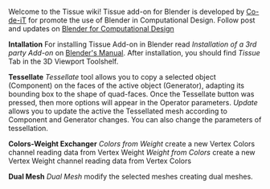 Welcome to the Tissue wiki!
Tissue add-on for Blender is developed by [Co-de-iT](http://www.co-de-it.com) for promote the use of Blender in Computational Design.
Follow post and updates on [Blender for Computational Design](https://www.facebook.com/groups/1396995897211561)

**Intallation**
For installing Tissue Add-on in Blender read <i>Installation of a 3rd party Add-on</i> on [Blender's Manual](http://www.blender.org/manual/extensions/python/add_ons.html).
After installation, you should find _Tissue_ Tab in the 3D Viewport Toolshelf.

**Tessellate**
_Tessellate_ tool allows you to copy a selected object (Component) on the faces of the active object (Generator), adapting its bounding box to the shape of quad-faces.
Once the Tessellate button was pressed, then more options will appear in the Operator parameters.
_Update_ allows you to update the active the Tessellated mesh according to Component and Generator changes. You can also change the parameters of tessellation.

**Colors-Weight Exchanger**
_Colors from Weight_ create a new Vertex Colors channel reading data from Vertex Weight
_Weight from Colors_ create a new Vertex Weight channel reading data from Vertex Colors

**Dual Mesh**
_Dual Mesh_ modify the selected meshes creating dual meshes.  


